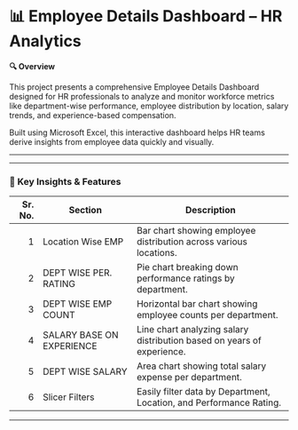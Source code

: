 # 📊 Employee Details Dashboard – HR Analytics

**🔍 Overview**


This project presents a comprehensive Employee Details Dashboard designed for HR professionals to analyze and monitor workforce metrics like department-wise performance, employee distribution by location, salary trends, and experience-based compensation.

Built using Microsoft Excel, this interactive dashboard helps HR teams derive insights from employee data quickly and visually.

---



---

### **📌 Key Insights & Features**

| Sr. No. | Section                     | Description                                                                 |
|--------:|-----------------------------|-----------------------------------------------------------------------------|
| 1       | Location Wise EMP           | Bar chart showing employee distribution across various locations.           |
| 2       | DEPT WISE PER. RATING       | Pie chart breaking down performance ratings by department.                  |
| 3       | DEPT WISE EMP COUNT         | Horizontal bar chart showing employee counts per department.                |
| 4       | SALARY BASE ON EXPERIENCE   | Line chart analyzing salary distribution based on years of experience.      |
| 5       | DEPT WISE SALARY            | Area chart showing total salary expense per department.                     |
| 6       | Slicer Filters              | Easily filter data by Department, Location, and Performance Rating.         |

---

